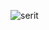 ![serit](https://user-images.githubusercontent.com/84243740/137287368-51885af1-f79b-4b5f-8dd4-140397957ae9.png)
